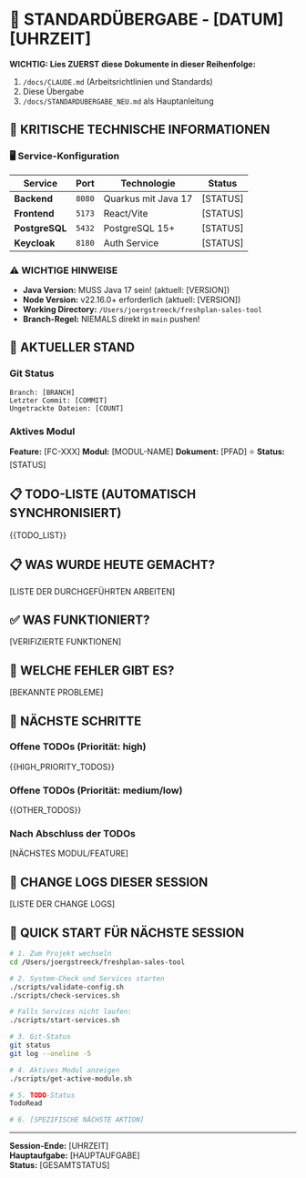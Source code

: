 # 🔄 STANDARDÜBERGABE - [DATUM] [UHRZEIT]

**WICHTIG: Lies ZUERST diese Dokumente in dieser Reihenfolge:**
1. `/docs/CLAUDE.md` (Arbeitsrichtlinien und Standards)
2. Diese Übergabe
3. `/docs/STANDARDUBERGABE_NEU.md` als Hauptanleitung

## 🚨 KRITISCHE TECHNISCHE INFORMATIONEN

### 🖥️ Service-Konfiguration
| Service | Port | Technologie | Status |
|---------|------|-------------|--------|
| **Backend** | `8080` | Quarkus mit Java 17 | [STATUS] |
| **Frontend** | `5173` | React/Vite | [STATUS] |
| **PostgreSQL** | `5432` | PostgreSQL 15+ | [STATUS] |
| **Keycloak** | `8180` | Auth Service | [STATUS] |

### ⚠️ WICHTIGE HINWEISE
- **Java Version:** MUSS Java 17 sein! (aktuell: [VERSION])
- **Node Version:** v22.16.0+ erforderlich (aktuell: [VERSION])
- **Working Directory:** `/Users/joergstreeck/freshplan-sales-tool`
- **Branch-Regel:** NIEMALS direkt in `main` pushen!

## 🎯 AKTUELLER STAND

### Git Status
```
Branch: [BRANCH]
Letzter Commit: [COMMIT]
Ungetrackte Dateien: [COUNT]
```

### Aktives Modul
**Feature:** [FC-XXX]
**Modul:** [MODUL-NAME]
**Dokument:** [PFAD] ⭐
**Status:** [STATUS]

## 📋 TODO-LISTE (AUTOMATISCH SYNCHRONISIERT)

{{TODO_LIST}}

## 📋 WAS WURDE HEUTE GEMACHT?

[LISTE DER DURCHGEFÜHRTEN ARBEITEN]

## ✅ WAS FUNKTIONIERT?

[VERIFIZIERTE FUNKTIONEN]

## 🚨 WELCHE FEHLER GIBT ES?

[BEKANNTE PROBLEME]

## 🔧 NÄCHSTE SCHRITTE

### Offene TODOs (Priorität: high)
{{HIGH_PRIORITY_TODOS}}

### Offene TODOs (Priorität: medium/low)
{{OTHER_TODOS}}

### Nach Abschluss der TODOs
[NÄCHSTES MODUL/FEATURE]

## 📝 CHANGE LOGS DIESER SESSION
[LISTE DER CHANGE LOGS]

## 🚀 QUICK START FÜR NÄCHSTE SESSION
```bash
# 1. Zum Projekt wechseln
cd /Users/joergstreeck/freshplan-sales-tool

# 2. System-Check und Services starten
./scripts/validate-config.sh
./scripts/check-services.sh

# Falls Services nicht laufen:
./scripts/start-services.sh

# 3. Git-Status
git status
git log --oneline -5

# 4. Aktives Modul anzeigen
./scripts/get-active-module.sh

# 5. TODO-Status
TodoRead

# 6. [SPEZIFISCHE NÄCHSTE AKTION]
```

---
**Session-Ende:** [UHRZEIT]  
**Hauptaufgabe:** [HAUPTAUFGABE]  
**Status:** [GESAMTSTATUS]